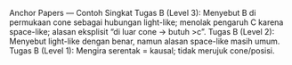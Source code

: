 Anchor Papers — Contoh Singkat
Tugas B (Level 3): Menyebut B di permukaan cone sebagai hubungan light-like; menolak pengaruh C
karena space-like; alasan eksplisit “di luar cone → butuh >c”.
Tugas B (Level 2): Menyebut light-like dengan benar, namun alasan space-like masih umum.
Tugas B (Level 1): Mengira serentak = kausal; tidak merujuk cone/posisi.
